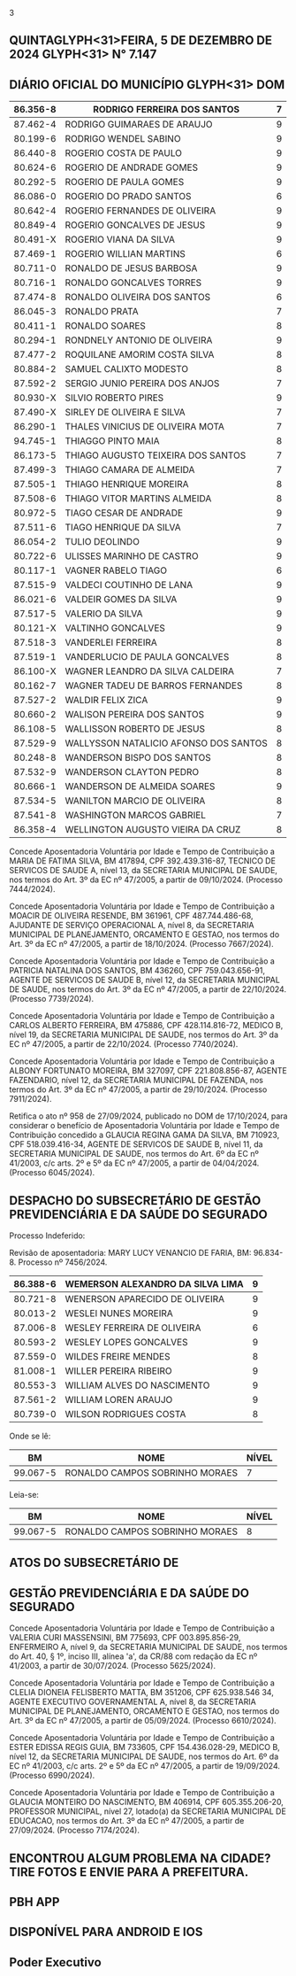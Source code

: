 <!-- image -->

3

## QUINTAGLYPH<31>FEIRA, 5 DE DEZEMBRO DE 2024 GLYPH<31> N° 7.147

## DIÁRIO OFICIAL DO MUNICÍPIO GLYPH<31> DOM

| 86.356-8   | RODRIGO FERREIRA DOS SANTOS           |   7 |
|------------|---------------------------------------|-----|
| 87.462-4   | RODRIGO GUIMARAES DE ARAUJO           |   9 |
| 80.199-6   | RODRIGO WENDEL SABINO                 |   9 |
| 86.440-8   | ROGERIO COSTA DE PAULO                |   9 |
| 80.624-6   | ROGERIO DE ANDRADE GOMES              |   9 |
| 80.292-5   | ROGERIO DE PAULA GOMES                |   9 |
| 86.086-0   | ROGERIO DO PRADO SANTOS               |   6 |
| 80.642-4   | ROGERIO FERNANDES DE OLIVEIRA         |   9 |
| 80.849-4   | ROGERIO GONCALVES DE JESUS            |   9 |
| 80.491-X   | ROGERIO VIANA DA SILVA                |   9 |
| 87.469-1   | ROGERIO WILLIAN MARTINS               |   6 |
| 80.711-0   | RONALDO DE JESUS BARBOSA              |   9 |
| 80.716-1   | RONALDO GONCALVES TORRES              |   9 |
| 87.474-8   | RONALDO OLIVEIRA DOS SANTOS           |   6 |
| 86.045-3   | RONALDO PRATA                         |   7 |
| 80.411-1   | RONALDO SOARES                        |   8 |
| 80.294-1   | RONDNELY ANTONIO DE OLIVEIRA          |   9 |
| 87.477-2   | ROQUILANE AMORIM COSTA SILVA          |   8 |
| 80.884-2   | SAMUEL CALIXTO MODESTO                |   8 |
| 87.592-2   | SERGIO JUNIO PEREIRA DOS ANJOS        |   7 |
| 80.930-X   | SILVIO ROBERTO PIRES                  |   9 |
| 87.490-X   | SIRLEY DE OLIVEIRA E SILVA            |   7 |
| 86.290-1   | THALES VINICIUS DE OLIVEIRA MOTA      |   7 |
| 94.745-1   | THIAGGO PINTO MAIA                    |   8 |
| 86.173-5   | THIAGO AUGUSTO TEIXEIRA DOS SANTOS    |   7 |
| 87.499-3   | THIAGO CAMARA DE ALMEIDA              |   7 |
| 87.505-1   | THIAGO HENRIQUE MOREIRA               |   8 |
| 87.508-6   | THIAGO VITOR MARTINS ALMEIDA          |   8 |
| 80.972-5   | TIAGO CESAR DE ANDRADE                |   9 |
| 87.511-6   | TIAGO HENRIQUE DA SILVA               |   7 |
| 86.054-2   | TULIO DEOLINDO                        |   9 |
| 80.722-6   | ULISSES MARINHO DE CASTRO             |   9 |
| 80.117-1   | VAGNER RABELO TIAGO                   |   6 |
| 87.515-9   | VALDECI COUTINHO DE LANA              |   9 |
| 86.021-6   | VALDEIR GOMES DA SILVA                |   9 |
| 87.517-5   | VALERIO DA SILVA                      |   9 |
| 80.121-X   | VALTINHO GONCALVES                    |   9 |
| 87.518-3   | VANDERLEI FERREIRA                    |   8 |
| 87.519-1   | VANDERLUCIO DE PAULA GONCALVES        |   8 |
| 86.100-X   | WAGNER LEANDRO DA SILVA CALDEIRA      |   7 |
| 80.162-7   | WAGNER TADEU DE BARROS FERNANDES      |   8 |
| 87.527-2   | WALDIR FELIX ZICA                     |   9 |
| 80.660-2   | WALISON PEREIRA DOS SANTOS            |   9 |
| 86.108-5   | WALLISSON ROBERTO DE JESUS            |   8 |
| 87.529-9   | WALLYSSON NATALICIO AFONSO DOS SANTOS |   8 |
| 80.248-8   | WANDERSON BISPO DOS SANTOS            |   8 |
| 87.532-9   | WANDERSON CLAYTON PEDRO               |   8 |
| 80.666-1   | WANDERSON DE ALMEIDA SOARES           |   9 |
| 87.534-5   | WANILTON MARCIO DE OLIVEIRA           |   8 |
| 87.541-8   | WASHINGTON MARCOS GABRIEL             |   7 |
| 86.358-4   | WELLINGTON AUGUSTO VIEIRA DA CRUZ     |   8 |

Concede Aposentadoria Voluntária por Idade e Tempo de Contribuição a MARIA DE FATIMA SILVA, BM 417894, CPF 392.439.316-87, TECNICO DE SERVICOS DE SAUDE A, nível 13, da SECRETARIA MUNICIPAL DE SAUDE, nos termos do Art. 3º da EC nº 47/2005, a partir de 09/10/2024. (Processo 7444/2024).

Concede  Aposentadoria  Voluntária  por  Idade  e  Tempo de  Contribuição  a  MOACIR  DE  OLIVEIRA  RESENDE,  BM 361961,  CPF  487.744.486-68,  AJUDANTE  DE  SERVIÇO OPERACIONAL A, nível 8, da SECRETARIA MUNICIPAL DE PLANEJAMENTO, ORCAMENTO E GESTAO, nos termos do Art. 3º da EC nº 47/2005, a partir de 18/10/2024. (Processo 7667/2024).

Concede  Aposentadoria  Voluntária  por  Idade  e  Tempo de Contribuição a PATRICIA NATALINA DOS SANTOS, BM 436260, CPF 759.043.656-91, AGENTE DE SERVICOS DE SAUDE B, nível 12, da SECRETARIA MUNICIPAL DE SAUDE, nos termos do Art. 3º da EC nº 47/2005, a partir de 22/10/2024. (Processo 7739/2024).

Concede Aposentadoria Voluntária por Idade e Tempo de Contribuição a CARLOS ALBERTO FERREIRA, BM 475886, CPF 428.114.816-72, MEDICO B, nível 19, da SECRETARIA MUNICIPAL DE SAUDE, nos termos do Art. 3º da EC nº 47/2005, a partir de 22/10/2024. (Processo 7740/2024).

Concede  Aposentadoria  Voluntária  por  Idade  e  Tempo de  Contribuição  a  ALBONY  FORTUNATO  MOREIRA,  BM 327097, CPF 221.808.856-87, AGENTE FAZENDARIO, nível 12, da SECRETARIA MUNICIPAL DE FAZENDA, nos termos do Art. 3º da EC nº 47/2005, a partir de 29/10/2024. (Processo 7911/2024).

Retifica o ato nº 958 de 27/09/2024, publicado no DOM de 17/10/2024, para considerar o benefício de Aposentadoria Voluntária por Idade e Tempo de Contribuição concedido a GLAUCIA REGINA GAMA DA SILVA, BM 710923, CPF  518.039.416-34,  AGENTE  DE  SERVICOS  DE  SAUDE B, nível 11, da SECRETARIA MUNICIPAL DE SAUDE, nos termos do Art. 6º da EC nº 41/2003, c/c arts. 2º e 5º da EC nº 47/2005, a partir de 04/04/2024. (Processo 6045/2024).

## DESPACHO DO SUBSECRETÁRIO DE GESTÃO PREVIDENCIÁRIA E DA SAÚDE DO SEGURADO

Processo Indeferido:

Revisão de aposentadoria: MARY LUCY VENANCIO DE FARIA, BM: 96.834-8. Processo nº 7456/2024.

| 86.388-6   | WEMERSON ALEXANDRO DA SILVA LIMA   |   9 |
|------------|------------------------------------|-----|
| 80.721-8   | WENERSON APARECIDO DE OLIVEIRA     |   9 |
| 80.013-2   | WESLEI NUNES MOREIRA               |   9 |
| 87.006-8   | WESLEY FERREIRA DE OLIVEIRA        |   6 |
| 80.593-2   | WESLEY LOPES GONCALVES             |   9 |
| 87.559-0   | WILDES FREIRE MENDES               |   8 |
| 81.008-1   | WILLER PEREIRA RIBEIRO             |   9 |
| 80.553-3   | WILLIAM ALVES DO NASCIMENTO        |   9 |
| 87.561-2   | WILLIAM LOREN ARAUJO               |   9 |
| 80.739-0   | WILSON RODRIGUES COSTA             |   8 |

Onde se lê:

| BM       | NOME                           |   NÍVEL |
|----------|--------------------------------|---------|
| 99.067-5 | RONALDO CAMPOS SOBRINHO MORAES |       7 |

Leia-se:

| BM       | NOME                           |   NÍVEL |
|----------|--------------------------------|---------|
| 99.067-5 | RONALDO CAMPOS SOBRINHO MORAES |       8 |

## ATOS DO SUBSECRETÁRIO DE

## GESTÃO PREVIDENCIÁRIA E DA SAÚDE DO SEGURADO

Concede Aposentadoria Voluntária por Idade e Tempo de Contribuição a VALERIA CURI MASSENSINI, BM 775693, CPF  003.895.856-29,  ENFERMEIRO  A,  nível  9,  da  SECRETARIA MUNICIPAL DE SAUDE, nos termos do Art. 40, § 1º, inciso III, alínea 'a', da CR/88 com redação da EC nº 41/2003, a partir de 30/07/2024. (Processo 5625/2024).

Concede Aposentadoria Voluntária por Idade e Tempo de Contribuição a CLELIA DIONEIA FELISBERTO MATTA, BM 351206, CPF 625.938.546 34, AGENTE EXECUTIVO GOVERNAMENTAL A, nível 8, da SECRETARIA MUNICIPAL DE PLANEJAMENTO, ORCAMENTO E GESTAO, nos termos do Art. 3º da EC nº 47/2005, a partir de 05/09/2024. (Processo 6610/2024).

Concede Aposentadoria Voluntária por Idade e Tempo de Contribuição a ESTER EDISSA REGIS GUIA, BM 733605, CPF 154.436.028-29, MEDICO B, nível 12, da SECRETARIA MUNICIPAL DE SAUDE, nos termos do Art. 6º da EC nº 41/2003, c/c arts. 2º e 5º da EC nº 47/2005, a partir de 19/09/2024. (Processo 6990/2024).

Concede Aposentadoria Voluntária por Idade e Tempo de Contribuição a GLAUCIA MONTEIRO DO NASCIMENTO, BM 406914, CPF 605.355.206-20, PROFESSOR MUNICIPAL, nível 27, lotado(a) da SECRETARIA MUNICIPAL DE EDUCACAO, nos termos do Art. 3º da EC nº 47/2005, a partir de 27/09/2024. (Processo 7174/2024).

<!-- image -->

## ENCONTROU ALGUM PROBLEMA NA CIDADE? TIRE FOTOS E ENVIE PARA A PREFEITURA.

## PBH APP

## DISPONÍVEL PARA ANDROID E IOS

## Poder Executivo

<!-- image -->